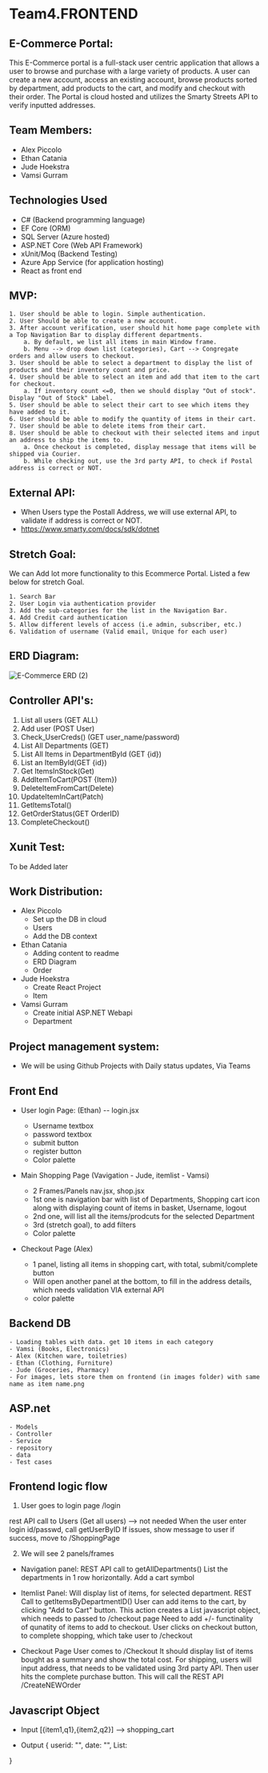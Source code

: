 # Team4.FRONTEND

## E-Commerce Portal:

This E-Commerce portal is a full-stack user centric application that allows a user to browse and purchase with a large variety of products. A user can
create a new account, access an existing account, browse products sorted by department, add products to the cart,
and modify and checkout with their order. The Portal is cloud hosted and utilizes the Smarty Streets API to verify inputted addresses.

## Team Members:

- Alex Piccolo
- Ethan Catania
- Jude Hoekstra
- Vamsi Gurram

## Technologies Used

- C# (Backend programming language)
- EF Core (ORM)
- SQL Server (Azure hosted)
- ASP.NET Core (Web API Framework)
- xUnit/Moq (Backend Testing)
- Azure App Service (for application hosting)
- React as front end

## MVP:

    1. User should be able to login. Simple authentication.
    2. User Should be able to create a new account.
    3. After account verification, user should hit home page complete with a Top Navigation Bar to display different departments.
        a. By default, we list all items in main Window frame.
        b. Menu --> drop down list (categories), Cart --> Congregate orders and allow users to checkout.
    3. User should be able to select a department to display the list of products and their inventory count and price.
    4. User should be able to select an item and add that item to the cart for checkout.
        a. If inventory count <=0, then we should display "Out of stock". Display "Out of Stock" Label.
    5. User should be able to select their cart to see which items they have added to it.
    6. User should be able to modify the quantity of items in their cart.
    7. User should be able to delete items from their cart.
    8. User should be able to checkout with their selected items and input an address to ship the items to.
        a. Once checkout is completed, display message that items will be shipped via Courier.
        b. While checking out, use the 3rd party API, to check if Postal address is correct or NOT.

## External API:

- When Users type the Postall Address, we will use external API, to validate if address is correct or NOT.
- https://www.smarty.com/docs/sdk/dotnet

## Stretch Goal:

We can Add lot more functionality to this Ecommerce Portal. Listed a few below for stretch Goal.

    1. Search Bar
    2. User Login via authentication provider
    3. Add the sub-categories for the list in the Navigation Bar.
    4. Add Credit card authentication
    5. Allow different levels of access (i.e admin, subscriber, etc.)
    6. Validation of username (Valid email, Unique for each user)

## ERD Diagram:

![E-Commerce ERD (2)](https://github.com/user-attachments/assets/73c1a68b-0c17-4828-98ef-045e897823e6)

## Controller API's:

1. List all users (GET ALL)
2. Add user (POST User)
3. Check_UserCreds() (GET user_name/password)
4. List All Departments (GET)
5. List All Items in DepartmentById (GET {id})
6. List an ItemById(GET {id})
7. Get ItemsInStock(Get)
8. AddItemToCart(POST {Item})
9. DeleteItemFromCart(Delete)
10. UpdateItemInCart(Patch)
11. GetItemsTotal()
12. GetOrderStatus(GET OrderID)
13. CompleteCheckout()

## Xunit Test:

To be Added later

## Work Distribution:

- Alex Piccolo
  - Set up the DB in cloud
  - Users
  - Add the DB context
- Ethan Catania
  - Adding content to readme
  - ERD Diagram
  - Order
- Jude Hoekstra
  - Create React Project
  - Item
- Vamsi Gurram
  - Create initial ASP.NET Webapi
  - Department

## Project management system:

- We will be using Github Projects with Daily status updates, Via Teams

## Front End

- User login Page: (Ethan) -- login.jsx

  - Username textbox
  - password textbox
  - submit button
  - register button
  - Color palette

- Main Shopping Page (Vavigation - Jude, itemlist - Vamsi)

  - 2 Frames/Panels nav.jsx, shop.jsx
  - 1st one is navigation bar with list of Departments, Shopping cart icon along with displaying count of items in basket, Username, logout
  - 2nd one, will list all the items/prodcuts for the selected Department
  - 3rd (stretch goal), to add filters
  - Color palette

- Checkout Page (Alex)
  - 1 panel, listing all items in shopping cart, with total, submit/complete button
  - Will open another panel at the bottom, to fill in the address details, which needs validation VIA external API
  - color palette

## Backend DB

    - Loading tables with data. get 10 items in each category
    - Vamsi (Books, Electronics)
    - Alex (Kitchen ware, toiletries)
    - Ethan (Clothing, Furniture)
    - Jude (Groceries, Pharmacy)
    - For images, lets store them on frontend (in images folder) with same name as item name.png

## ASP.net

    - Models
    - Controller
    - Service
    - repository
    - data
    - Test cases

## Frontend logic flow

1. User goes to login page /login

rest API call to Users (Get all users) --> not needed
When the user enter login id/passwd, call getUserByID
If issues, show message to user
if success, move to /ShoppingPage

2. We will see 2 panels/frames

- Navigation panel:
  REST API call to getAllDepartments()
  List the departments in 1 row horizontally.
  Add a cart symbol

- Itemlist Panel:
  Will display list of items, for selected department.
  REST Call to getItemsByDepartmentID()
  User can add items to the cart, by clicking "Add to Cart" button.
  This action creates a List<ItemSOLD> javascript object, which needs to passed to /checkout page
  Need to add +/- functinality of qunatity of items to add to checkout.
  User clicks on checkout button, to complete shopping, which take user to /checkout

- Checkout Page
  User comes to /Checkout
  It should display list of items bought as a summary and show the total cost.
  For shipping, users will input address, that needs to be validated using 3rd party API.
  Then user hits the complete purchase button.
  This will call the REST API /CreateNEWOrder

## Javascript Object

- Input
  [{item1,q1},{item2,q2}] --> shopping_cart

- Output
  {
  userid: "",
  date: "",
  List<ItemsSold>:

}
